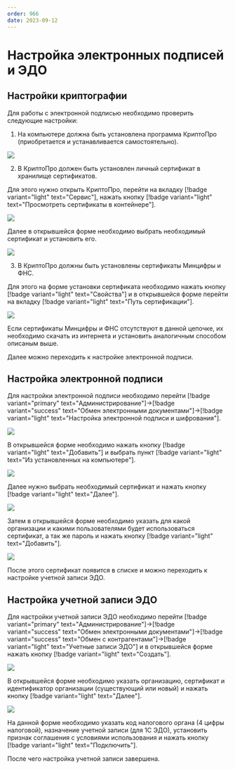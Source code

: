```yaml
---
order: 966
date: 2023-09-12
---
```


# Настройка электронных подписей и ЭДО

## Настройки криптографии 

Для работы с электронной подписью необходимо проверить следующие настройки:

1. На компьютере должна быть установлена программа КриптоПро (приобретается и устанавливается самостоятельно).

![](/images/эцп_эдо/криптопро.jpg)

2. В КриптоПро должен быть установлен личный сертификат в хранилище сертификатов. 

Для этого нужно открыть КриптоПро, перейти на вкладку [!badge variant="light" text="Сервис"], нажать кнопку [!badge variant="light" text="Просмотреть сертификаты в контейнере"].

![](/images/эцп_эдо/криптопро_2.jpg)

Далее в открывшейся форме необходимо выбрать необходимый сертификат и установить его.

![](/images/эцп_эдо/криптопро_3.jpg)

3. В КриптоПро должны быть установлены сертификаты Минцифры и ФНС.

Для этого на форме установки сертификата необходимо нажать кнопку [!badge variant="light" text="Свойства"] и в открывшейся форме перейти на вкладку [!badge variant="light" text="Путь сертификации"].

![](/images/эцп_эдо/криптопро_4.jpg)

Если сертификаты Минцифры и ФНС отсутствуют в данной цепочке, их необходимо скачать из интернета и установить аналогичным способом описаным выше.

Далее можно переходить к настройке электронной подписи.

## Настройка электронной подписи

Для настройки электронной подписи необходимо перейти  [!badge variant="primary" text="Администрирование"]->[!badge variant="success" text="Обмен электронными документами"]->[!badge variant="light" text="Настройка электронной подписи и шифрования"].

![](/images/эцп_эдо/создание_подписи.jpg)

В открывшейся форме необходимо нажать кнопку [!badge variant="light" text="Добавить"] и выбрать пункт [!badge variant="light" text="Из установленных на компьютере"].

![](/images/эцп_эдо/создание_подписи_2.jpg)

Далее нужно выбрать необходимый сертификат и нажать кнопку [!badge variant="light" text="Далее"].

![](/images/эцп_эдо/создание_подписи_3.jpg)

Затем в открывшейся форме необходимо указать для какой организации и какими пользователями будет использоваться сертификат, а так же пароль и нажать кнопку [!badge variant="light" text="Добавить"].

![](/images/эцп_эдо/создание_подписи_4.jpg)


После этого сертификат появится в списке и можно переходить к настройке учетной записи ЭДО.

## Настройка учетной записи ЭДО

Для настройки учетной записи ЭДО необходимо перейти  [!badge variant="primary" text="Администрирование"]->[!badge variant="success" text="Обмен электронными документами"]->[!badge variant="success" text="Обмен с контрагентами"]->[!badge variant="light" text="Учетные записи ЭДО"] и в открывшейся форме нажать кнопку  [!badge variant="light" text="Создать"]. 

![](/images/эцп_эдо/создание_эдо.jpg)

В открывшейся форме необходимо указать организацию, сертификат и идентификатор организации (существующий или новый) и нажать кнопку [!badge variant="light" text="Далее"].

![](/images/эцп_эдо/создание_эдо_2.jpg)

На данной форме необходимо указать код налогового органа (4 цифры налоговой), назначение учетной записи (для 1С ЭДО), установить признак соглашения с условиями использования и нажать кнопку [!badge variant="light" text="Подключить"].

После чего настройка учетной записи завершена.








